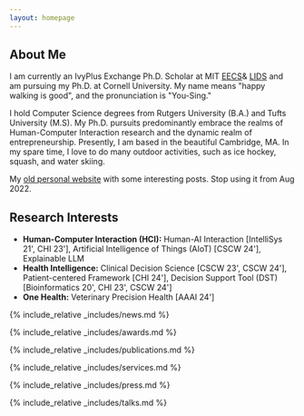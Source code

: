 ```yaml
---
layout: homepage
---
```


## About Me

I am currently an IvyPlus Exchange Ph.D. Scholar at MIT [EECS](https://www.eecs.mit.edu/)& [LIDS](https://lids.mit.edu/) and am pursuing my Ph.D. at Cornell University. My name means "happy walking is good", and the pronunciation is "You-Sing."

I hold Computer Science degrees from Rutgers University (B.A.) and Tufts University (M.S). My Ph.D. pursuits predominantly embrace the realms of Human-Computer Interaction research and the dynamic realm of entrepreneurship. Presently, I am based in the beautiful Cambridge, MA. In my spare time, I love to do many outdoor activities, such as ice hockey, squash, and water skiing.

My [old personal website](https://1135100136.wixsite.com/yuexinghao/blog) with some interesting posts. Stop using it from Aug 2022.

<span style="color:red;"></span>

## Research Interests 

- **Human-Computer Interaction (HCI):** Human-AI Interaction [IntelliSys 21', CHI 23'], Artificial Intelligence of Things (AIoT) [CSCW 24'], Explainable LLM
- **Health Intelligence:** Clinical Decision Science [CSCW 23', CSCW 24'], Patient-centered Framework [CHI 24'], Decision Support Tool (DST) [Bioinformatics 20', CHI 23', CSCW 24']
- **One Health:** Veterinary Precision Health [AAAI 24']

{% include_relative _includes/news.md %}

{% include_relative _includes/awards.md %}

{% include_relative _includes/publications.md %}

{% include_relative _includes/services.md %}

{% include_relative _includes/press.md %}

{% include_relative _includes/talks.md %}
